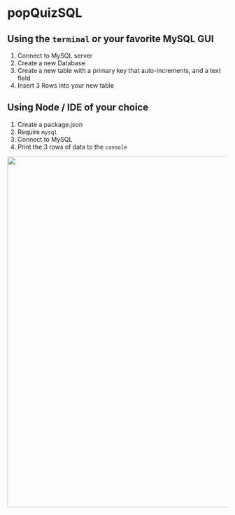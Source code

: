 # popQuizSQL

## Using the `terminal` or your favorite MySQL GUI
1. Connect to MySQL server 
2. Create a new Database
3. Create a new table with a primary key that auto-increments, and a text field
4. Insert 3 Rows into your new table

## Using Node / IDE of your choice
1. Create a package.json
2. Require `mysql`
3. Connect to MySQL
4. Print the 3 rows of data to the `console`

<img src = "./img/operatingPopquiz.gif" width = "800" />
